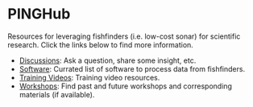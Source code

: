 # PINGHub
Resources for leveraging fishfinders (i.e. low-cost sonar) for scientific research. Click the links below to find more information.

* [Discussions](https://github.com/PINGEcosystem/PINGHub/discussions): Ask a question, share some insight, etc.
* [Software](https://github.com/PINGEcosystem/PINGHub/wiki/3-Software): Currated list of software to process data from fishfinders.
* [Training Videos](https://github.com/PINGEcosystem/PINGHub/wiki/2-Training-Videos): Training video resources.
* [Workshops](https://github.com/PINGEcosystem/PINGHub/wiki/1-Workshops): Find past and future workshops and corresponding materials (if available).





